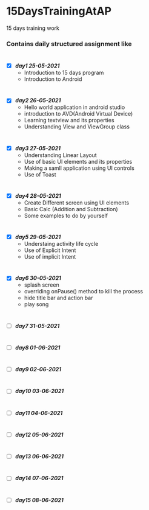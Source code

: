 # 15DaysTrainingAtAP
15 days training work

### Contains daily structured assignment like 

#
- [X] ***day1 25-05-2021***
  - Introduction to 15 days program
  - Introduction to Android

#
- [X] ***day2 26-05-2021***
  - Hello world application in android studio
  - introduction to AVD(Android Virtual Device)
  - Learning textview and its properties
  - Understanding View and ViewGroup class

#
- [X] ***day3 27-05-2021*** 
  - Understanding Linear Layout
  - Use of basic UI elements and its properties
  - Making a samll application using UI controls
  - Use of Toast 

#
- [X] ***day4 28-05-2021*** 
  - Create Different screen using UI elements
  - Basic Calc (Addition and Subtraction)
  - Some examples to do by yourself

#
- [X] ***day5 29-05-2021***
  - Understaing activity life cycle
  - Use of Explicit Intent
  - Use of implicit Intent
 

#
- [X] ***day6 30-05-2021*** 
  - splash screen
  - overriding onPause() method to kill the process
  - hide title bar and action bar
  - play song

#
- [ ] ***day7 31-05-2021*** 

#
- [ ] ***day8 01-06-2021*** 

#
- [ ] ***day9 02-06-2021*** 

#
- [ ] ***day10 03-06-2021*** 

#
- [ ] ***day11 04-06-2021*** 

#
- [ ] ***day12 05-06-2021*** 

#
- [ ] ***day13 06-06-2021*** 

#
- [ ] ***day14 07-06-2021*** 

#
- [ ] ***day15 08-06-2021*** 
